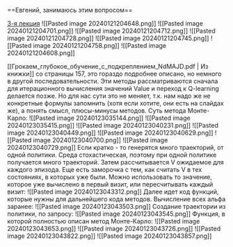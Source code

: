 ==Евгений, занимаюсь этим вопросом==

[3-я лекция](https://youtu.be/aGsLzQla3nk?si=ImcSphYejsIy3Eou)
![[Pasted image 20240121204648.png]]
![[Pasted image 20240121204701.png]]
![[Pasted image 20240121204712.png]]
![[Pasted image 20240121204728.png]]
![[Pasted image 20240121204745.png]]
![[Pasted image 20240121204758.png]]
![[Pasted image 20240121204608.png]]

[[Грокаем_глубокое_обучение_с_подкреплением_NdMAJD.pdf | Из книжки]] со страницы 157, это гораздо подробнее описано, но немного в другой последовательности. Эти методы рассматриваются сначала для итерационного вычисления значений Value и переход к Q-learning делается позже. Но для нас сути это не меняет, т.к. нам надо же не конкретные формулы запомнить (хотя если хотите, они есть на слайдах же), а понять смысл, плюсы-минусы методов.
Суть метода Монте-Карло:
![[Pasted image 20240123035144.png]]
![[Pasted image 20240123035415.png]]
![[Pasted image 20240123040231.png]]
![[Pasted image 20240123040449.png]]
![[Pasted image 20240123040629.png]]
![[Pasted image 20240123040700.png]]
![[Pasted image 20240123040729.png]]
Если кратко - то генерятся много траекторий, от одной политики. Среда стохастическая, поэтому при одной политике получается много траекторий. Затем рассчитывается V ожидаемое для каждого эпизода.
Еще есть заморочка с тем, как считать V в тех состояниях, в которых уже были. Можно использовать то значение, которое уже вычислено в первый визит, или пересчитывать каждый визит:
![[Pasted image 20240123043312.png]]
Далее идет код функций, которые нужны для дальнейшего кода методов.
Вычисление всех альфа заранее:
![[Pasted image 20240123043503.png]]
Создание траектории из политики, по запросу:
![[Pasted image 20240123043545.png]]
Функция, в которой полностью описан метод Монте-Карло:
![[Pasted image 20240123043653.png]]
![[Pasted image 20240123043726.png]]
![[Pasted image 20240123043822.png]]
![[Pasted image 20240123043857.png]]
